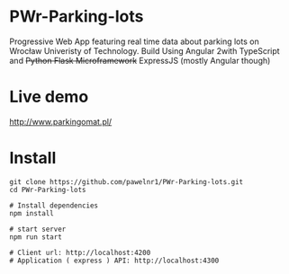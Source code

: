 # PWr-Parking-lots
Progressive Web App featuring real time data about parking lots on Wrocław Univeristy of Technology. Build Using Angular 2with TypeScript and ~~Python Flask Microframework~~ ExpressJS (mostly Angular though) 

# Live demo
http://www.parkingomat.pl/

# Install
```
git clone https://github.com/pawelnr1/PWr-Parking-lots.git
cd PWr-Parking-lots

# Install dependencies
npm install

# start server
npm run start

# Client url: http://localhost:4200
# Application ( express ) API: http://localhost:4300
```
